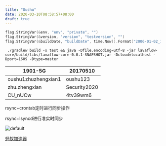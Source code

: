 ```yaml
---
title: "Oushu"
date: 2020-03-10T08:58:57+08:00
draft: true
---
```



```go
flag.StringVar(&env, "env", "private", "")
flag.StringVar(&version, "version", "testversion", "")
flag.StringVar(&buildDate, "buildDate", time.Now().Format("2006-01-02_15:04:05.000000"), "")
```

```shell
 ./gradlew build -x test && java -Dfile.encoding=utf-8 -jar lavaflow-core/build/libs/lavaflow-core-0.0.1-SNAPSHOT.jar -Dcloud=localhost -Dport=1609 -Dtype=master
```
| 1901-5G                | 20170510     |
| ---------------------- | ------------ |
| oushu1zhuzhengxian1    | oushu123     |
| zhu.zhengxian			 | Security2020 |
| CU_nUCw | 4tv39wm6 |

rsync+crontab定时进行同步操作

rsync+lsyncd进行准实时同步

![default](https://mmbiz.qpic.cn/mmbiz_jpg/xq9PqibkVAzqgiaWSQAiazsBu1IXLpqL4YLmSBMcemArjB36ZELVVBicdic0xmDH2C9CiaAZGF2r9OZuI8oRrLtvlbBg/640?wx_fmt=jpeg&amp;tp=webp&amp;wxfrom=5&amp;wx_lazy=1&amp;wx_co=1) 

[蚂蚁加速器](https://web.lanshuapi.com/)